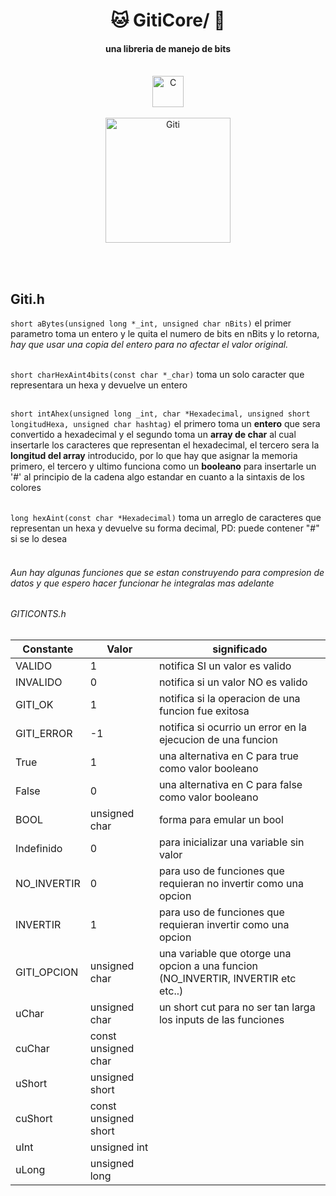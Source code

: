 <div align="center" >
<h1> 🐱 GitiCore/ 🐠 </h1>
<h4>una libreria de manejo de bits</h4><br/>
  <a href="https://github.com/NekoShooter?tab=repositories&q=c&type=&language="><img src="https://i.ibb.co/1Q10GFX/C.png" alt="C" width='50'></a>
  <br/><br/>
  <a href= #><img src="https://i.ibb.co/Qb8TVqf/giti.png" alt="Giti" width="200"></a> 
  
  <br/><br/>

  </div>  
  
  ## Giti.h
  
 ` short aBytes(unsigned long *_int, unsigned char nBits) ` 
 el primer parametro toma un entero y le quita el numero de bits en nBits y lo retorna, _hay que usar una copia del entero para no afectar el valor original._  
 
    
 ` short charHexAint4bits(const char *_char) ` toma un solo caracter que representara un hexa y devuelve un entero  
    
    
 ` short intAhex(unsigned long _int, char *Hexadecimal, unsigned short longitudHexa, unsigned char hashtag) ` 
 el primero toma un **entero** que sera convertido a hexadecimal y el segundo toma un **array de char** al cual insertarle los caracteres que representan el hexadecimal, el tercero sera la **longitud del array** introducido, por lo que hay que asignar la memoria primero, el tercero y ultimo funciona como un **booleano** para insertarle un '#' al principio de la cadena algo estandar en cuanto a la sintaxis de los colores  
    
    
` long hexAint(const char *Hexadecimal) ` toma un arreglo de caracteres que representan un hexa y devuelve su forma decimal, PD: puede contener "#" si se lo desea  
   
   
###### Aun hay algunas funciones que se estan construyendo para compresion de datos y que espero hacer funcionar he integralas mas adelante   
   
   ###### GITICONTS.h
Constante | Valor | significado 
  --- | --- | ---
  VALIDO | 1 | notifica SI un valor es valido  
  INVALIDO | 0 | notifica si un valor NO es valido  
  GITI_OK | 1 | notifica si la operacion de una funcion fue exitosa  
  GITI_ERROR | -1 | notifica si ocurrio un error en la ejecucion de una funcion  
  True | 1 | una alternativa en C para true como valor booleano  
  False | 0 | una alternativa en C para false como valor booleano  
  BOOL | unsigned char | forma para emular un bool  
  Indefinido | 0 | para inicializar una variable sin valor  
  NO_INVERTIR | 0 | para uso de funciones que requieran no invertir como una opcion  
  INVERTIR | 1 | para uso de funciones que requieran invertir como una opcion   
  GITI_OPCION | unsigned char | una variable que otorge una opcion a una funcion (NO_INVERTIR, INVERTIR etc etc..)  
  uChar | unsigned char | un short cut para no ser tan larga los inputs de las funciones  
  cuChar | const unsigned char |   
  uShort | unsigned short |   
  cuShort | const unsigned short |   
  uInt | unsigned int |   
  uLong | unsigned long |   
 